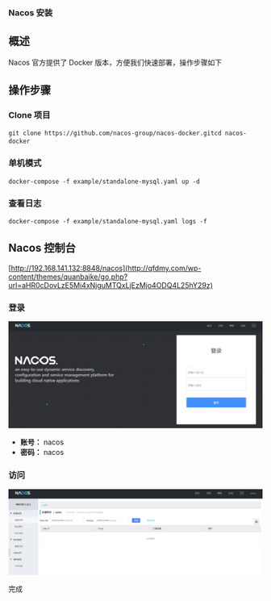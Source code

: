### Nacos 安装

## 概述

Nacos 官方提供了 Docker 版本，方便我们快速部署，操作步骤如下

## 操作步骤

### Clone 项目

```shell
git clone https://github.com/nacos-group/nacos-docker.gitcd nacos-docker
```

### 单机模式

```shell
docker-compose -f example/standalone-mysql.yaml up -d
```

### 查看日志

```shell
docker-compose -f example/standalone-mysql.yaml logs -f
```

## Nacos 控制台

[http://192.168.141.132:8848/nacos](http://qfdmy.com/wp-content/themes/quanbaike/go.php?url=aHR0cDovLzE5Mi4xNjguMTQxLjEzMjo4ODQ4L25hY29z)

### 登录

![img](./assets/f2df89cf11bf6e3.png)

- **账号：** nacos
- **密码：** nacos

### 访问

![img](./assets/bc523a807993bcd.png)

完成